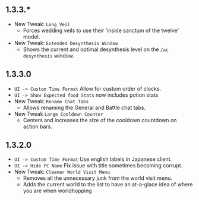 ## 1.3.3.*
- New Tweak: `Long Veil`
  - Forces wedding veils to use their 'inside sanctum of the twelve' model.
- New Tweak: `Extended Desynthesis Window`
  - Shows the current and optimal desynthesis level on the `/ac desynthesis` window.

## 1.3.3.0
- `UI -> Custom Time Format` Allow for custom order of clocks.
- `UI -> Show Expected food Stats` now includes potion stats
- New Tweak: `Rename Chat Tabs`
  - Allows renaming the General and Battle chat tabs.
- New Tweak `Large Cooldown Counter`
  - Centers and increases the size of the cooldown countdown on action bars.

## 1.3.2.0
- `UI -> Custom Time Format` Use english labels in Japanese client.
- `UI -> Hide FC Name` Fix issue with title sometimes becoming corrupt.
- New Tweak: `Cleaner World Visit Menu`
  - Removes all the unnecessary junk from the world visit menu.
  - Adds the current world to the list to have an at-a-glace idea of where you are when worldhopping